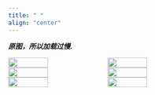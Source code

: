 ```yaml
---
title: " "
align: "center"
---
```


***原图，所以加载过慢.***

<style>

    .pic-container {
        display: flex;
        flex-wrap: wrap;
    }
    .pic-container img {
        width: 40%;
    }

</style>

<div class="pic-container">
<img src="https://static.zhaomeicheng.com//2020-12-26 08.20.38 2.jpg" />
<img src="https://static.zhaomeicheng.com//2020-07-26 03.47.58 1.jpg" />
<img src="https://static.zhaomeicheng.com//2020-10-24 02.22.29 2.jpg" />
<img src="https://static.zhaomeicheng.com//2020-07-07 09.34.07 1__01.jpg" />
<img src="https://static.zhaomeicheng.com//2020-07-26 03.49.34 1.jpg" />
<img src="https://static.zhaomeicheng.com//2020-06-05 01.31.05 1.jpg" />
</div>



